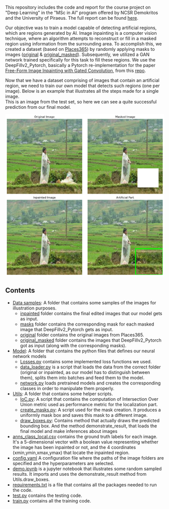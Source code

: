 This repository includes the code and report for the course project on "Deep Learning" in the "MSc in AI" program offered by NCSR Demokritos and the University of Piraeus. The full report can be found [here](Classification___Localization_of_Inpainted_Regions.pdf).

Our objective was to train a model capable of detecting artificial regions, which are regions generated by AI. Image inpainting is a computer vision technique, where an algorithm attempts to reconstruct or fill in a masked region using information from the surrounding area. To accomplish this, we created a dataset (based on [Places365](http://places2.csail.mit.edu/download.html)) by randomly applying masks to images ([original](Data%20Samples/original/) & [original_masked](Data%20Samples/original_masked/)). Subsequently, we utilized a GAN network trained specifically for this task to fill these regions. We use the DeepFillv2_Pytorch, basically a Pytorch re-implementation for the paper [Free-Form Image Inpainting with Gated Convolution](https://arxiv.org/abs/1806.03589), from this [repo](https://github.com/csqiangwen/DeepFillv2_Pytorch#readme). <br>

Now that we have a dataset comprising of images that contain an artificial region, we need to train our own model that detects such regions (one per image). Below is an example that illustrates all the steps made for a single image. <br> This is an image from the test set, so here we can see a quite successful prediction from our final model.

![Full process](Data%20Samples/full.png)

## Contents

- [Data samples](Data%20Samples): A folder that contains some samples of the images for illustration purposes.
   - [inpainted](Data%20Samples/inpainted/) folder contains the final edited images that our model gets as input.
   - [masks](Data%20Samples/masks/) folder contains the corresponding mask for each masked image that DeepFillv2_Pytorch gets as input.
   - [original](Data%20Samples/original/) folder contains the original images from Places365.
   - [original_masked](Data%20Samples/original_masked/) folder contains the images that DeepFillv2_Pytorch got as input (along with the corresponding masks).
- [Model](Model): A folder that contains the python files that defines our neural network models
   - [Losses.py](Model/Losses.py) contains some implemented loss functions we used.
   - [data_loader.py](Model/data_loader.py) is a script that loads the data from the correct folder (original or inpainted, as our model has to distinguish between them), splits them into batches and feed them to the model.
  - [network.py](Model/network.py) loads pretrained models and creates the corresponding classes in order to manipulate them properly.
- [Utils](Utils): A folder that contains some helper scripts.
   - [IoC.py](Utils/IoC.py): A script that contains the computation of Intersection Over Union metric used as performance metric for the localization part.
   - [create_masks.py](Utils/create_masks.py): A script used for the mask creation. It produces a uniformly mask box and saves this mask to a different image.
   - [draw_boxes.py](Utils/draw_boxes.py): Contains method that actually draws the predicted bounding box. And the method demonstrate_result, that loads the final model and make inferences about images
- [anns_class_local.csv](anns_class_local.csv) contains the ground truth labels for each image. It's a 5-dimensional vector with a boolean value representing whether the image has been inpainted or not, and the 4 coordinates (xmin,ymin,xmax,ymax) that locate the inpainted region.
- [config.yaml](config.yaml) A configuration file where the paths of the image folders are specified and the hyperparameters are selected.
- [demo.ipynb](demo.ipynb) is a jupyter notebook that illustrates some random sampled results. It imports and uses the demonstrate_result method from Utils.draw_boxes.
- [requirements.txt](requirements.txt) is a file that contains all the packages needed to run the code.
- [test.py](test.py) contains the testing code.
- [train.py](train.py) contains all the training code.
